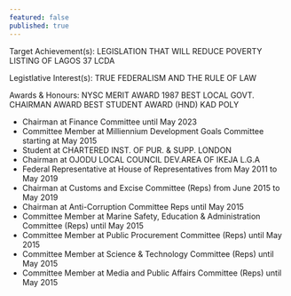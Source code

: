 ```yaml
---
featured: false
published: true
---
```

Target Achievement(s): LEGISLATION THAT WILL REDUCE POVERTY LISTING OF LAGOS 37 LCDA

Legistlative Interest(s): TRUE FEDERALISM AND THE RULE OF LAW

Awards & Honours: NYSC MERIT AWARD 1987
BEST LOCAL GOVT. CHAIRMAN AWARD
BEST STUDENT AWARD (HND) KAD POLY

* Chairman at Finance Committee until May 2023
* Committee Member at Milliennium Development Goals Committee starting at May 2015
* Student at CHARTERED INST. OF PUR. & SUPP. LONDON
* Chairman at OJODU LOCAL COUNCIL DEV.AREA OF IKEJA L.G.A
* Federal Representative at House of Representatives from May 2011 to May 2019
* Chairman at Customs and Excise Committee (Reps) from June 2015 to May 2019
* Chairman at Anti-Corruption Committee Reps until May 2015
* Committee Member at Marine Safety, Education & Administration Committee (Reps) until May 2015
* Committee Member at Public Procurement Committee (Reps) until May 2015
* Committee Member at Science & Technology Committee (Reps) until May 2015
* Committee Member at Media and Public Affairs Committee (Reps) until May 2015
